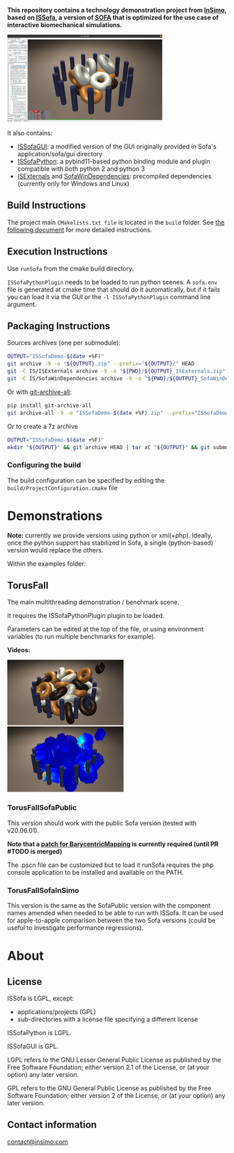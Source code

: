 **This repository contains a technology demonstration project from [InSimo](https://www.insimo.com), based on [ISSofa](https://github.com/InSimo/ISSofa), a version of [SOFA](https://www.sofa-framework.org/) that is optimized for the use case of interactive biomechanical simulations.**

[<img src="doc/images/TorusFall_10x129_DOF.png" alt="demo screenshot" height="200" />](doc/images/TorusFall_40x344_DOF_Visuals10x129_DOF.png)

It also contains:
- [ISSofaGUI](IS/ISSofaGUI): a modified version of the GUI originally provided in Sofa's application/sofa/gui directory
- [ISSofaPython](IS/ISSofaPython): a pybind11-based python binding module and plugin compatible with both python 2 and python 3
- [ISExternals](IS/ISExtermals) and [SofaWinDependencies](IS/SofaWinDependencies): precompiled dependencies (currently only for Windows and Linux)

## Build Instructions

The project main `CMakelists.txt file` is located in the `build` folder.
See [the following document](https://docs.google.com/document/d/1lpQx7Yv4o2v18lNtOjqOFATQ0IemkY_Fh5XnJN6pL30/edit?usp=sharing) for more detailed instructions.

## Execution Instructions

Use `runSofa` from the cmake build directory.

`ISSofaPythonPlugin` needs to be loaded to run python scenes.
A `sofa.env` file is generated at cmake time that should do it automatically, but if it fails you can load it via the GUI or the `-l ISSofaPythonPlugin` command line argument.

## Packaging Instructions

Sources archives (one per submodule):
```bash
OUTPUT="ISSofaDemo-$(date +%F)"
git archive -9 -o "${OUTPUT}.zip" --prefix="${OUTPUT}/" HEAD
git -C IS/ISExternals archive -9 -o "${PWD}/${OUTPUT}_ISExternals.zip" --prefix="${OUTPUT}/IS/ISExternals/" HEAD
git -C IS/SofaWinDependencies archive -9 -o "${PWD}/${OUTPUT}_SofaWinDependencies.zip" --prefix="${OUTPUT}/IS/SofaWinDependencies/" HEAD
```

Or with [git-archive-all](https://github.com/Kentzo/git-archive-all):
```bash
pip install git-archive-all
git archive-all -9 -o "ISSofaDemo-$(date +%F).zip" --prefix="ISSofaDemo-$(date +%F)/" HEAD
```

Or to create a 7z archive
```bash
OUTPUT="ISSofaDemo-$(date +%F)"
mkdir "${OUTPUT}" && git archive HEAD | tar xC "${OUTPUT}" && git submodule foreach "git archive --prefix=\"\$sm_path/\" \$sha1 | tar xC \"${PWD}/${OUTPUT}\"" && 7z a "${OUTPUT}.7z" "${OUTPUT}" && rm -rf "${OUTPUT}"
```

### Configuring the build

The build configuration can be specified by editing the `build/ProjectConfiguration.cmake` file

# Demonstrations

**Note:** currently we provide versions using python or xml(+php). Ideally, once the python support has stabilized in Sofa, a single (python-based) version would replace the others.

Within the examples folder:
## TorusFall
The main multithreading demonstration / benchmark scene.

It requires the ISSofaPythonPlugin plugin to be loaded.

Parameters can be edited at the top of the file, or 
using environment variables (to run multiple benchmarks for example).

**Videos:**

[<img src="doc/images/TorusFall_40x344_DOF_Visuals.png" alt="demo screenshot" height="150" />](https://isdata.insimo.com/s/GCrjzFAcDxbepcK)
[<img src="doc/images/TorusFall_40x344_DOF_FEM.png" alt="demo screenshot" height="150" />](https://isdata.insimo.com/s/xPS4xZHpM7foqL8)


### TorusFallSofaPublic
This version should work with the public Sofa version (tested with v20.06.01).

**Note that a [patch for BarycentricMapping](examples/patch-BarycentricMapping-useRestPosition-v20.06.01.diff) is currently required (until PR #TODO is merged)**

The .pscn file can be customized but to load it runSofa requires the php console application to be installed and available on the PATH.

### TorusFallSofaInSimo
This version is the same as the SofaPublic version with the component names amended when needed to be able to run with ISSofa. It can be used for apple-to-apple comparison between the two Sofa versions (could be useful to investigate performance regressions).

# About

## License

ISSofa is LGPL, except:
- applications/projects (GPL)
- sub-directories with a license file specifying a different license

ISSofaPython is LGPL.

ISSofaGUI is GPL.

LGPL refers to the GNU Lesser General Public License as published by the Free Software
Foundation; either version 2.1 of the License, or (at your option) any later 
version.

GPL refers to the GNU General Public License as published by the Free Software Foundation;
either version 2 of the License, or (at your option) any later version.

## Contact information
contact@insimo.com
